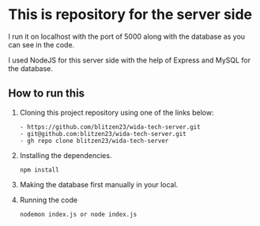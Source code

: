 # This is repository for the server side

I run it on localhost with the port of 5000 along with the database as you can see in the code.

I used NodeJS for this server side with the help of Express and MySQL for the database.

## How to run this
1. Cloning this project repository using one of the links below:
   ```
   - https://github.com/blitzen23/wida-tech-server.git
   - git@github.com:blitzen23/wida-tech-server.git
   - gh repo clone blitzen23/wida-tech-server
   ```
 2. Installing the dependencies.
    ```
    npm install
    ```

3. Making the database first manually in your local.
   
4. Running the code
   ```
   nodemon index.js or node index.js
   ```
